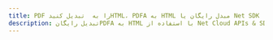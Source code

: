 ---title: PDF را به  تبدیل کنیدHTML، PDFA به HTML مبدل رایگان یا Net SDKdescription: تبدیل رایگانPDFA به HTML با استفاده از Net Cloud APIs & SDK همچنین اسناد PDF را در Cloud ایجاد، ویرایش و رندر کنید.---